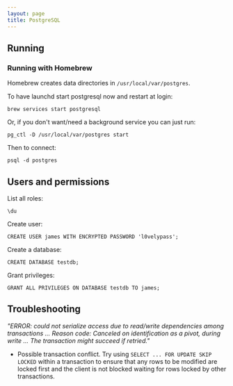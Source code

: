 ```yaml
---
layout: page
title: PostgreSQL
---
```


## Running

### Running with Homebrew

Homebrew creates data directories in `/usr/local/var/postgres`.

To have launchd start postgresql now and restart at login:

    brew services start postgresql

Or, if you don't want/need a background service you can just run:

    pg_ctl -D /usr/local/var/postgres start

Then to connect:

    psql -d postgres

## Users and permissions

List all roles:

    \du

Create user:

    CREATE USER james WITH ENCRYPTED PASSWORD 'l0velypass';

Create a database:

    CREATE DATABASE testdb;

Grant privileges:

    GRANT ALL PRIVILEGES ON DATABASE testdb TO james;

## Troubleshooting

_"ERROR: could not serialize access due to read/write dependencies among transactions ... Reason code: Canceled on identification as a pivot, during write ... The transaction might succeed if retried."_

- Possible transaction conflict. Try using `SELECT ... FOR UPDATE SKIP LOCKED` within a transaction to ensure that any rows to be modified are locked first and the client is not blocked waiting for rows locked by other transactions.
